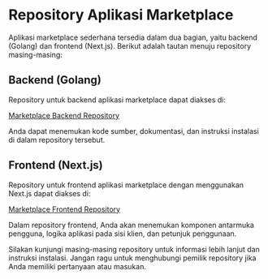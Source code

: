 # Repository Aplikasi Marketplace

Aplikasi marketplace sederhana tersedia dalam dua bagian, yaitu backend (Golang) dan frontend (Next.js). Berikut adalah tautan menuju repository masing-masing:

## Backend (Golang)

Repository untuk backend aplikasi marketplace dapat diakses di:

[Marketplace Backend Repository](https://github.com/dzikrurrohmani/marketplace-be)

Anda dapat menemukan kode sumber, dokumentasi, dan instruksi instalasi di dalam repository tersebut.

## Frontend (Next.js)

Repository untuk frontend aplikasi marketplace dengan menggunakan Next.js dapat diakses di:

[Marketplace Frontend Repository](https://github.com/dzikrurrohmani/marketplace-fe)

Dalam repository frontend, Anda akan menemukan komponen antarmuka pengguna, logika aplikasi pada sisi klien, dan petunjuk penggunaan.

Silakan kunjungi masing-masing repository untuk informasi lebih lanjut dan instruksi instalasi. Jangan ragu untuk menghubungi pemilik repository jika Anda memiliki pertanyaan atau masukan.
